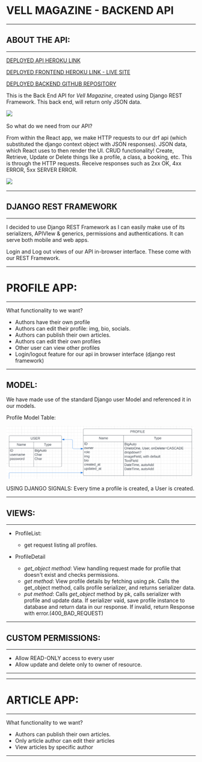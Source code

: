 VELL MAGAZINE - BACKEND API
==================================

* * *

ABOUT THE API:
------------------

* * * 


[DEPLOYED API HEROKU LINK]()

[DEPLOYED FRONTEND HEROKU LINK - LIVE SITE]()

[DEPLOYED BACKEND GITHUB REPOSITORY]()


This is the Back End API for _Vell Magazine_, created using Django REST Framework. This back end, will return only JSON data.

<img src="src/assets/home.png" width="500px">

So what do we need from our API?

From within the React app, we make HTTP requests to our drf api (which substituted the django context object with JSON responses).
JSON data, which React uses to then render the UI.
CRUD functionality! Create, Retrieve, Update or Delete things like a profile, a class, a booking, etc. This is through the HTTP requests.
Receive responses such as 2xx OK, 4xx ERROR, 5xx SERVER ERROR.

<img src="assets/crudtable.png" width="500px">


* * *

## DJANGO REST FRAMEWORK

* * *

I decided to use Django REST Framework as I can easily make use of its serializers, APIVIew & generics, permissions and authentications. It can serve both mobile and web apps.


Login and Log out views of our API in-browser interface. These come with our REST Framework.


* * * 

# PROFILE APP:

* * *

What functionality to we want?
* Authors have their own profile
* Authors can edit their profile: img, bio, socials.
* Authors can publish their own articles.
* Authors can edit their own profiles
* Other user can view other profiles
* Login/logout feature for our api in browser interface (django rest framework)


* * *


## MODEL:

We have made use of the standard Django user Model and referenced it in our models.

Profile Model Table:

<img src="assets/table-profiles.png" width="500px">


USING DJANGO SIGNALS:
Every time a profile is created, a User is created. 

* * *

## VIEWS:

* * *

* ProfileList: 
    * get request listing all profiles.

* ProfileDetail
    * _get_object method_: View handling request made for profile that doesn't exist and checks permissions.
    * _get method_: View profile details by fetching using pk. Calls the get_object method, calls profile serializer, and returns serializer data.
    * _put method_: Calls _get_object_ method by pk, calls serializer with profile and update data. If serializer vaid, save profile instance to database and return data in our response. If invalid, return Response with error.(400_BAD_REQUEST)

* * *

## CUSTOM PERMISSIONS:

* * *

* Allow READ-ONLY access to every user
* Allow update and delete only to owner of resource.

* * *

* * *

# ARTICLE APP:

* * *

What functionality to we want?
* Authors can publish their own articles.
* Only article author can edit their articles
* View articles by specific author


* * *
